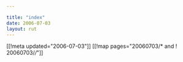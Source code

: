```yaml
---

title: "index"
date: 2006-07-03
layout: rut
---
```


[[!meta updated="2006-07-03"]]
[[!map pages="20060703/* and ! 20060703/*/*"]]
